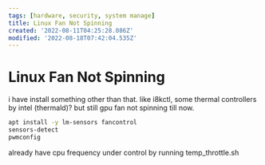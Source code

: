 ```yaml
---
tags: [hardware, security, system manage]
title: Linux Fan Not Spinning
created: '2022-08-11T04:25:28.086Z'
modified: '2022-08-18T07:42:04.535Z'
---
```


# Linux Fan Not Spinning

i have install something other than that. like i8kctl, some thermal controllers by intel (thermald)? but still gpu fan not spinning till now.

```bash
apt install -y lm-sensors fancontrol
sensors-detect
pwmconfig
```
already have cpu frequency under control by running temp_throttle.sh

